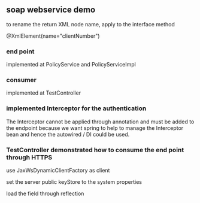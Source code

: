 ## soap webservice demo


to rename the return XML node name, apply to the interface method

@XmlElement(name="clientNumber")


### end point

implemented at PolicyService and PolicyServiceImpl

### consumer

implemented at TestController

### implemented Interceptor for the authentication

The Interceptor cannot be applied through annotation and must be added to the endpoint because we want spring to help to manage the Interceptor bean and hence the autowired / DI could be used.

### TestController demonstrated how to consume the end point through HTTPS

use JaxWsDynamicClientFactory as client

set the server public keyStore to the system properties

load the field through reflection



